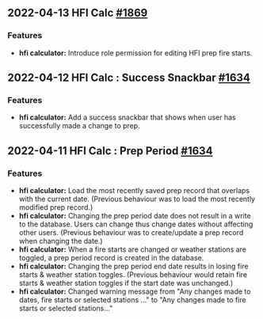 ## 2022-04-13 HFI Calc [#1869](https://github.com/bcgov/wps/issues/1869)

### Features

- **hfi calculator:** Introduce role permission for editing HFI prep fire starts.

## 2022-04-12 HFI Calc : Success Snackbar [#1634](https://github.com/bcgov/wps/issues/1634)

### Features

- **hfi calculator:** Add a success snackbar that shows when user has successfully made a change to prep.

## 2022-04-11 HFI Calc : Prep Period [#1634](https://github.com/bcgov/wps/issues/1634)

### Features

- **hfi calculator:** Load the most recently saved prep record that overlaps with the current date. (Previous behaviour was to load the most recently modified prep record.)
- **hfi calculator:** Changing the prep period date does not result in a write to the database. Users can change thus change dates without affecting other users. (Previous behaviour was to create/update a prep record when changing the date.)
- **hfi calculator:** When a fire starts are changed or weather stations are toggled, a prep period record is created in the database.
- **hfi calculator:** Changing the prep period end date results in losing fire starts & weather station toggles. (Previous behaviour would retain fire starts & weather station toggles if the start date was unchanged.)
- **hfi calculator:** Changed warning message from "Any changes made to dates, fire starts or selected stations ..." to "Any changes made to fire starts or selected stations..."
